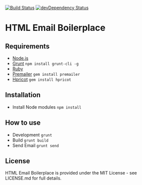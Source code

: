[![Build Status](https://travis-ci.org/marcobiedermann/html-email-boilerplate.svg?branch=master)](https://travis-ci.org/marcobiedermann/html-email-boilerplate)
[![devDependency Status](https://david-dm.org/marcobiedermann/html-email-boilerplate/dev-status.svg)](https://david-dm.org/marcobiedermann/html-email-boilerplate#info=devDependencies)
# HTML Email Boilerplace

## Requirements
* [Node.js](https://nodejs.org/)
* [Grunt](http://gruntjs.com/) `npm install grunt-cli -g`
* [Ruby](https://www.ruby-lang.org/)
* [Premailer](http://premailer.dialect.ca/) `gem install premailer`
* [Hpricot](https://github.com/hpricot/hpricot) `gem install hpricot`

## Installation
* Install Node modules `npm install`

## How to use
* Development `grunt`
* Build `grunt build`
* Send Email `grunt send`

## License
HTML Email Boilerplace is provided under the MIT License - see LICENSE.md for full details.
